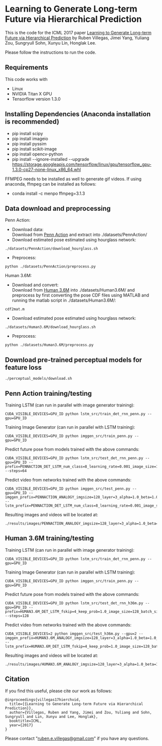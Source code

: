 # Learning to Generate Long-term Future via Hierarchical Prediction

This is the code for the ICML 2017 paper [Learning to Generate Long-term Future via Hierarchical Prediction](https://arxiv.org/pdf/1704.05831.pdf) by Ruben Villegas, Jimei Yang, Yuliang Zou, Sungryull Sohn, Xunyu Lin, Honglak Lee.

Please follow the instructions to run the code.

## Requirements
This code works with
* Linux
* NVIDIA Titan X GPU
* Tensorflow version 1.3.0

## Installing Dependencies (Anaconda installation is recommended)
* pip install scipy
* pip install imageio
* pip install pyssim
* pip install scikit-image
* pip install opencv-python
* pip install --ignore-installed --upgrade https://storage.googleapis.com/tensorflow/linux/gpu/tensorflow_gpu-1.3.0-cp27-none-linux_x86_64.whl

FFMPEG needs to be installed as well to generate gif videos.
If using anaconda, ffmpeg can be installed as follows:
* conda install -c menpo ffmpeg=3.1.3

## Data download and preprocessing
Penn Action:  
* Download data:  
Download from [Penn Action](https://dreamdragon.github.io/PennAction) and extract into ./datasets/PennAction/
* Download estimated pose estimated using hourglass network:
```
./datasets/PennAction/download_hourglass.sh
```
* Preprocess:
```
python ./datasets/PennAction/preprocess.py
```
Human 3.6M:  
* Download and convert:  
Download from [Human 3.6M](http://vision.imar.ro/human3.6m/description.php) into ./datasets/Human3.6M/ and preprocess by first converting the pose CDF files using MATLAB and running the matlab script in ./datasets/Human3.6M/:
```
cdf2mat.m
```
* Download estimated pose estimated using hourglass network:
```
./datasets/Human3.6M/download_hourglass.sh
```
* Preprocess:
```
python ./datasets/Human3.6M/preprocess.py
```

## Download pre-trained perceptual models for feature loss
```
./perceptual_models/download.sh
```

## Penn Action training/testing
Training LSTM (can run in parallel with image generator training):
```
CUDA_VISIBLE_DEVICES=GPU_ID python lstm_src/train_det_rnn_penn.py --gpu=GPU_ID
```
Training Image Generator (can run in parallel with LSTM training):
```
CUDA_VISIBLE_DEVICES=GPU_ID python imggen_src/train_penn.py --gpu=GPU_ID
```
Predict future pose from models trained with the above commands:
```
CUDA_VISIBLE_DEVICES=GPU_ID python lstm_src/test_det_rnn_penn.py --gpu=GPU_ID --prefix=PENNACTION_DET_LSTM_num_class=8_learning_rate=0.001_image_size=128_batch_size=256_lm_size=13_fut_step=32_num_layer=1_lstm_units=1024_seen_step=10_input_size=26_keep_prob=1.0 --steps=64
```
Predict video from networks trained with the above commands:
```
CUDA_VISIBLE_DEVICES=GPU_ID python imggen_src/test_penn.py --gpu=GPU_ID --imggen_prefix=PENNACTION_ANALOGY_imgsize=128_layer=3_alpha=1.0_beta=1.0_gamma=1.0_lr=0.0001 --lstm_prefix=PENNACTION_DET_LSTM_num_class=8_learning_rate=0.001_image_size=128_batch_size=256_lm_size=13_fut_step=32_num_layer=1_lstm_units=1024_seen_step=10_input_size=26_keep_prob=1.0
```
Resulting images and videos will be located at:
```
./results/images/PENNACTION_ANALOGY_imgsize=128_layer=3_alpha=1.0_beta=1.0_gamma=1.0_lr=0.0001/
```

## Human 3.6M training/testing
Training LSTM (can run in parallel with image generator training):
```
CUDA_VISIBLE_DEVICES=GPU_ID python lstm_src/train_det_rnn_penn.py --gpu=GPU_ID
```
Training Image Generator (can run in parallel with LSTM training):
```
CUDA_VISIBLE_DEVICES=GPU_ID python imggen_src/train_penn.py --gpu=GPU_ID
```
Predict future pose from models trained with the above commands:
```
CUDA_VISIBLE_DEVICES=GPU_ID python lstm_src/test_det_rnn_h36m.py --gpu=GPU_ID --prefix=HUMAN3.6M_DET_LSTM_fskip=4_keep_prob=1.0_image_size=128_batch_size=256_lm_size=32_fut_step=32_num_layer=1_lstm_units=1024_seen_step=10_input_size=64_learning_rate=0.001 --steps=128
```
Predict video from networks trained with the above commands:
```
CUDA_VISIBLE_DEVICES=2 python imggen_src/test_h36m.py --gpu=2 --imggen_prefix=HUMAN3.6M_ANALOGY_imgsize=128_layer=3_alpha=1.0_beta=1.0_gamma=1.0_lr=0.0001 --lstm_prefix=HUMAN3.6M_DET_LSTM_fskip=4_keep_prob=1.0_image_size=128_batch_size=256_lm_size=32_fut_step=32_num_layer=1_lstm_units=1024_seen_step=10_input_size=64_learning_rate=0.001
```
Resulting images and videos will be located at:
```
./results/images/HUMAN3.6M_ANALOGY_imgsize=128_layer=3_alpha=1.0_beta=1.0_gamma=1.0_lr=0.0001/
```

## Citation

If you find this useful, please cite our work as follows:
```
@inproceedings{villegas17hierchvid,
  title={{Learning to Generate Long-term Future via Hierarchical Prediction}},
  author={Villegas, Ruben and Yang, Jimei and Zou, Yuliang and Sohn, Sungryull and Lin, Xunyu and Lee, Honglak},
  booktitle=ICML,
  year={2017}
}
```

Please contact "ruben.e.villegas@gmail.com" if you have any questions.

